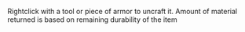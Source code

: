 Rightclick with a tool or piece of armor to uncraft it. Amount of material returned is based on remaining durability of the item